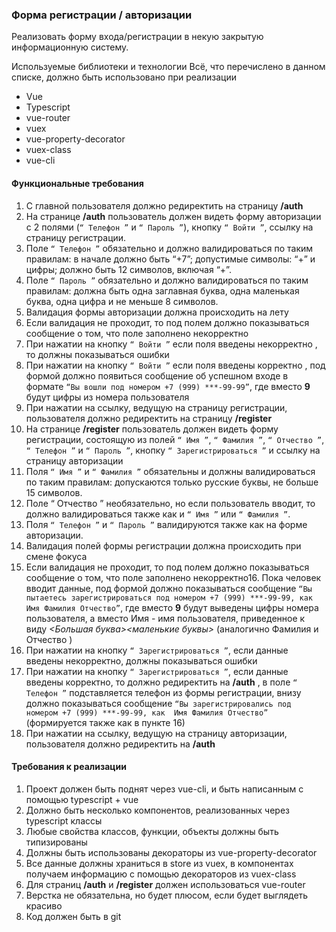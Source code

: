### Форма регистрации / авторизации
Реализовать форму входа/регистрации в некую закрытую информационную систему.

Используемые библиотеки и технологии
Всё, что перечислено в данном списке, должно быть использовано при реализации
 - Vue
 - Typescript
 - vue-router
 - vuex
 - vue-property-decorator
 - vuex-class
 - vue-cli

#### Функциональные требования
1. С главной пользователя должно редиректить на страницу  **/auth**
2. На странице **/auth** пользователь должен видеть форму авторизации с 2 полями
(`“ Телефон ”` и `“ Пароль ”`), кнопку `“ Войти ”`, ссылку на страницу регистрации.
3. Поле `“ Телефон ”` обязательно и должно валидироваться по таким правилам: в
начале должно быть “+7”; допустимые символы: “+” и цифры; должно быть 12
символов, включая “+”.
4. Поле `“ Пароль ”` обязательно и должно валидироваться по таким правилам:
должна быть одна заглавная буква, одна маленькая буква, одна цифра и не
меньше 8 символов.
5. Валидация формы авторизации должна происходить  на лету
6. Если валидация не проходит, то под полем должно показываться сообщение о
том, что поле заполнено некорректно
7. При нажатии на кнопку `“ Войти ”` если поля введены  некорректно  , то должны
показываться ошибки
8. При нажатии на кнопку `“ Войти ”` если поля введены  корректно  , под формой
должно появиться сообщение об успешном входе в формате `“Вы вошли под номером +7 (999) ***-99-99”`, где вместо **9** будут цифры из номера пользователя
9. При нажатии на ссылку, ведущую на страницу регистрации, пользователя
должно редиректить на страницу  **/register**
10. На странице  **/register** пользователь должен видеть форму регистрации,
состоящую из полей `“ Имя ”`, `“ Фамилия ”`, `“ Отчество ”`, `“ Телефон ”` и `“ Пароль ”`,
кнопку `“ Зарегистрироваться ”` и ссылку на страницу авторизации
11. Поля `“ Имя ”` и `“ Фамилия ”` обязательны и должны валидироваться по таким
правилам: допускаются только русские буквы, не больше 15 символов.
12. Поле “ Отчество ” необязательно, но если пользователь вводит, то должно
валидироваться также как и `“ Имя ”` или `“ Фамилия ”`.
13. Поля `“ Телефон ”` и `“ Пароль ”` валидируются также как на форме авторизации.
14. Валидация полей формы регистрации должна происходить  при смене фокуса
15. Если валидация не проходит, то под полем должно показываться сообщение о
том, что поле заполнено некорректно16. Пока человек вводит данные, под формой должно показываться сообщение `“Вы пытаетесь зарегистрироваться под номером +7 (999) ***-99-99, как  Имя Фамилия Отчество”`, где вместо **9** будут выведены цифры номера
пользователя, а вместо  Имя  - имя пользователя, приведенное к виду _<Большая буква><маленькие буквы>_ (аналогично  Фамилия  и  Отчество  )
17. При нажатии на кнопку `“ Зарегистрироваться ”`, если данные введены
некорректно, должны показываться ошибки
18. При нажатии на кнопку `“ Зарегистрироваться ”`, если данные введены
корректно, то должно редиректить на  **/auth** , в поле `“ Телефон ”` подставляется
телефон из формы регистрации, внизу должно показываться сообщение `“Вы зарегистрировались под номером +7 (999) ***-99-99, как  Имя Фамилия Отчество”` (формируется также как в пункте 16)
19. При нажатии на ссылку, ведущую на страницу авторизации, пользователя
должно редиректить на  **/auth**

#### Требования к реализации
1. Проект должен быть поднят через vue-cli, и быть написанным с помощью
typescript + vue
2. Должно быть несколько компонентов, реализованных через typescript классы
3. Любые свойства классов, функции, объекты должны быть типизированы
4. Должны быть использованы декораторы из vue-property-decorator
5. Все данные должны храниться в store из vuex, в компонентах получаем
информацию с помощью декораторов из vuex-class
6. Для страниц **/auth** и **/register** должен использоваться vue-router
7. Верстка не обязательна, но будет плюсом, если будет выглядеть красиво
8. Код должен быть в git